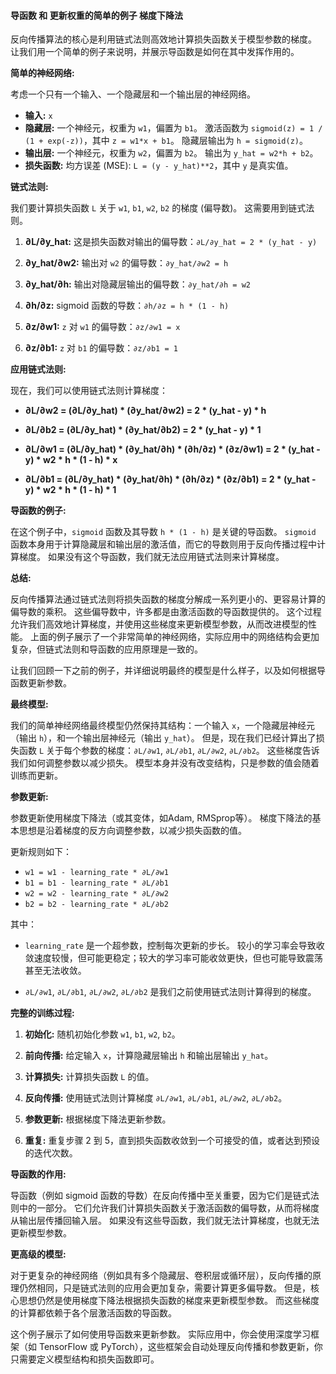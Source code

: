 #### 导函数 和 更新权重的简单的例子 梯度下降法




反向传播算法的核心是利用链式法则高效地计算损失函数关于模型参数的梯度。  让我们用一个简单的例子来说明，并展示导函数是如何在其中发挥作用的。

**简单的神经网络:**

考虑一个只有一个输入、一个隐藏层和一个输出层的神经网络。

* **输入:**  `x`
* **隐藏层:**  一个神经元，权重为 `w1`，偏置为 `b1`。  激活函数为 `sigmoid(z) = 1 / (1 + exp(-z))`，其中 `z = w1*x + b1`。  隐藏层输出为 `h = sigmoid(z)`。
* **输出层:**  一个神经元，权重为 `w2`，偏置为 `b2`。  输出为 `y_hat = w2*h + b2`。
* **损失函数:**  均方误差 (MSE): `L = (y - y_hat)**2`，其中 `y` 是真实值。


**链式法则:**

我们要计算损失函数 `L` 关于 `w1`, `b1`, `w2`, `b2` 的梯度 (偏导数)。  这需要用到链式法则。

1. **∂L/∂y_hat:**  这是损失函数对输出的偏导数：`∂L/∂y_hat = 2 * (y_hat - y)`

2. **∂y_hat/∂w2:**  输出对 `w2` 的偏导数：`∂y_hat/∂w2 = h`

3. **∂y_hat/∂h:**  输出对隐藏层输出的偏导数：`∂y_hat/∂h = w2`

4. **∂h/∂z:**  sigmoid 函数的导数：`∂h/∂z = h * (1 - h)`

5. **∂z/∂w1:**  `z` 对 `w1` 的偏导数：`∂z/∂w1 = x`

6. **∂z/∂b1:**  `z` 对 `b1` 的偏导数：`∂z/∂b1 = 1`


**应用链式法则:**

现在，我们可以使用链式法则计算梯度：

* **∂L/∂w2 = (∂L/∂y_hat) * (∂y_hat/∂w2) = 2 * (y_hat - y) * h**

* **∂L/∂b2 = (∂L/∂y_hat) * (∂y_hat/∂b2) = 2 * (y_hat - y) * 1**

* **∂L/∂w1 = (∂L/∂y_hat) * (∂y_hat/∂h) * (∂h/∂z) * (∂z/∂w1) = 2 * (y_hat - y) * w2 * h * (1 - h) * x**

* **∂L/∂b1 = (∂L/∂y_hat) * (∂y_hat/∂h) * (∂h/∂z) * (∂z/∂b1) = 2 * (y_hat - y) * w2 * h * (1 - h) * 1**


**导函数的例子:**

在这个例子中，`sigmoid` 函数及其导数 `h * (1 - h)` 是关键的导函数。  `sigmoid` 函数本身用于计算隐藏层和输出层的激活值，而它的导数则用于反向传播过程中计算梯度。  如果没有这个导函数，我们就无法应用链式法则来计算梯度。


**总结:**

反向传播算法通过链式法则将损失函数的梯度分解成一系列更小的、更容易计算的偏导数的乘积。  这些偏导数中，许多都是由激活函数的导函数提供的。  这个过程允许我们高效地计算梯度，并使用这些梯度来更新模型参数，从而改进模型的性能。  上面的例子展示了一个非常简单的神经网络，实际应用中的网络结构会更加复杂，但链式法则和导函数的应用原理是一致的。







让我们回顾一下之前的例子，并详细说明最终的模型是什么样子，以及如何根据导函数更新参数。

**最终模型:**

我们的简单神经网络最终模型仍然保持其结构：一个输入 `x`，一个隐藏层神经元（输出 `h`），和一个输出层神经元（输出 `y_hat`）。  但是，现在我们已经计算出了损失函数 `L` 关于每个参数的梯度：`∂L/∂w1`, `∂L/∂b1`, `∂L/∂w2`, `∂L/∂b2`。  这些梯度告诉我们如何调整参数以减少损失。  模型本身并没有改变结构，只是参数的值会随着训练而更新。

**参数更新:**

参数更新使用梯度下降法（或其变体，如Adam, RMSprop等）。  梯度下降法的基本思想是沿着梯度的反方向调整参数，以减少损失函数的值。

更新规则如下：

* `w1 = w1 - learning_rate * ∂L/∂w1`
* `b1 = b1 - learning_rate * ∂L/∂b1`
* `w2 = w2 - learning_rate * ∂L/∂w2`
* `b2 = b2 - learning_rate * ∂L/∂b2`

其中：

* `learning_rate` 是一个超参数，控制每次更新的步长。  较小的学习率会导致收敛速度较慢，但可能更稳定；较大的学习率可能收敛更快，但也可能导致震荡甚至无法收敛。

* `∂L/∂w1`, `∂L/∂b1`, `∂L/∂w2`, `∂L/∂b2` 是我们之前使用链式法则计算得到的梯度。


**完整的训练过程:**

1. **初始化:**  随机初始化参数 `w1`, `b1`, `w2`, `b2`。

2. **前向传播:**  给定输入 `x`，计算隐藏层输出 `h` 和输出层输出 `y_hat`。

3. **计算损失:**  计算损失函数 `L` 的值。

4. **反向传播:**  使用链式法则计算梯度 `∂L/∂w1`, `∂L/∂b1`, `∂L/∂w2`, `∂L/∂b2`。

5. **参数更新:**  根据梯度下降法更新参数。

6. **重复:**  重复步骤 2 到 5，直到损失函数收敛到一个可接受的值，或者达到预设的迭代次数。


**导函数的作用:**

导函数（例如 sigmoid 函数的导数）在反向传播中至关重要，因为它们是链式法则中的一部分。  它们允许我们计算损失函数关于激活函数的偏导数，从而将梯度从输出层传播回输入层。  如果没有这些导函数，我们就无法计算梯度，也就无法更新模型参数。


**更高级的模型:**

对于更复杂的神经网络（例如具有多个隐藏层、卷积层或循环层），反向传播的原理仍然相同，只是链式法则的应用会更加复杂，需要计算更多偏导数。  但是，核心思想仍然是使用梯度下降法根据损失函数的梯度来更新模型参数。  而这些梯度的计算都依赖于各个层激活函数的导函数。


这个例子展示了如何使用导函数来更新参数。  实际应用中，你会使用深度学习框架（如 TensorFlow 或 PyTorch），这些框架会自动处理反向传播和参数更新，你只需要定义模型结构和损失函数即可。



